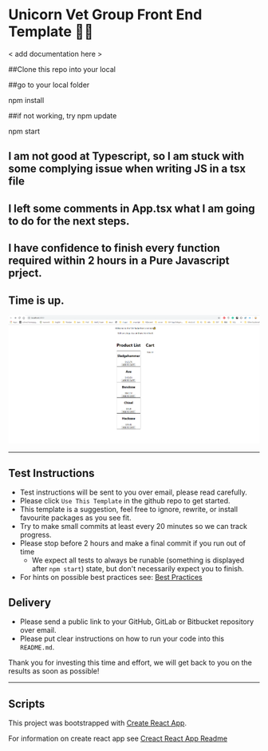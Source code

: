 # Unicorn Vet Group Front End Template 🦄🚀

< add documentation here >

##Clone this repo into your local 

##go to your local folder

npm install

##if not working, try npm update

npm start

## I am not good at Typescript, so I am stuck with some complying issue when writing JS in a tsx file 
## I left some comments in App.tsx  what I am going to do for the next steps.
## I have confidence to finish every function required within 2 hours in a Pure Javascript prject.
## Time is up.

![image](https://github.com/sd6245908/vetradar/blob/master/src/images/screen.png)

---

## Test Instructions

- Test instructions will be sent to you over email, please read carefully.
- Please click `Use This Template` in the github repo to get started.
- This template is a suggestion, feel free to ignore, rewrite, or install favourite packages as you see fit.
- Try to make small commits at least every 20 minutes so we can track progress.
- Please stop before 2 hours and make a final commit if you run out of time
  - We expect all tests to always be runable (something is displayed after `npm start`) state, but don't necessarily expect you to finish.
- For hints on possible best practices see: [Best Practices](./Best_Practices.md)

## Delivery

- Please send a public link to your GitHub, GitLab or Bitbucket repository over email.
- Please put clear instructions on how to run your code into this `README.md`.

Thank you for investing this time and effort, we will get back to you on the results as soon as possible!

---

## Scripts

This project was bootstrapped with [Create React App](https://github.com/facebook/create-react-app).

For information on create react
app see [Creact React App Readme](./Create_React_App.md)
